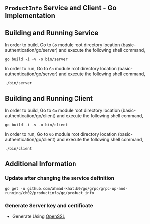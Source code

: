 ## ``ProductInfo`` Service and Client - Go Implementation

## Building and Running Service

In order to build, Go to ``Go`` module root directory location (basic-authentication/go/server) and execute the following
 shell command,
```
go build -i -v -o bin/server
```

In order to run, Go to ``Go`` module root directory location (basic-authentication/go/server) and execute the following
shell command,

```
./bin/server
```

## Building and Running Client   

In order to build, Go to ``Go`` module root directory location (basic-authentication/go/client) and execute the following
 shell command,
```
go build -i -v -o bin/client
```

In order to run, Go to ``Go`` module root directory location (basic-authentication/go/client) and execute the following
shell command,

```
./bin/client
```

## Additional Information

### Update after changing the service definition

```shell script 
go get -u github.com/ahmad-khatib0/go/grpc/grpc-up-and-running/ch02/productinfo/go/product_info
```


### Generate Server key and certificate

* Generate Using [OpenSSL](../certs/README.md)